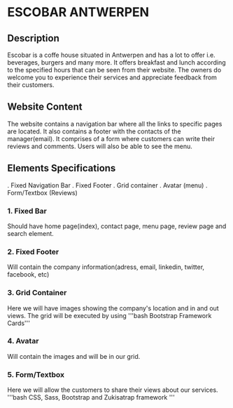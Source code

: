 # ESCOBAR ANTWERPEN

## Description

Escobar is a coffe house situated in Antwerpen and has a lot to offer i.e. beverages, burgers and many more.
It offers breakfast and lunch according to the specified hours that can be seen from their website.
The owners do welcome you to experience their services and appreciate feedback from their customers.

## Website Content

The website contains a navigation bar where all the links to specific pages are located.
It also contains a footer with the contacts of the manager(email).
It comprises of a form where customers can write their reviews and comments. Users will also be able to see the menu.

## Elements Specifications

. Fixed Navigation Bar
. Fixed Footer
. Grid container
. Avatar (menu)
. Form/Textbox (Reviews)

### 1. Fixed Bar

Should have home page(index), contact page, menu page, review page and search element.

### 2. Fixed Footer

Will contain the company information(adress, email, linkedin, twitter, facebook, etc)

### 3. Grid Container

Here we will have images showing the company's location and in and out views.
The grid will be executed by using '''bash Bootstrap Framework Cards'''

### 4. Avatar

Will contain the images and will be in our grid.

### 5. Form/Textbox

Here we will allow the customers to share their views about our services.
'''bash
    CSS, Sass, Bootstrap and Zukisatrap framework
    '''
